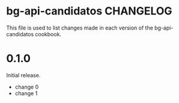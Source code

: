 # bg-api-candidatos CHANGELOG

This file is used to list changes made in each version of the bg-api-candidatos cookbook.

# 0.1.0

Initial release.

- change 0
- change 1

